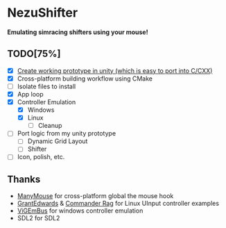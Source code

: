 ﻿# NezuShifter

**Emulating simracing shifters using your mouse!**

## TODO[75%]

- [x] [Create working prototype in unity (which is easy to port into C/CXX)](https://github.com/Artemis-chan/ShifterEmuPrototype)
- [x] Cross-platform building workflow using CMake
- [ ] Isolate files to install
- [x] App loop
- [x] Controller Emulation
  - [x] Windows
  - [x] Linux
    - [ ] Cleanup
- [ ] Port logic from my unity prototype
  - [ ] Dynamic Grid Layout
  - [ ] Shifter
- [ ] Icon, polish, etc.

## Thanks

- [ManyMouse](https://github.com/icculus/manymouse) for cross-platform global the mouse hook
- [GrantEdwards](https://github.com/GrantEdwards/uinput-joystick-demo) & [Commander Rag](https://github.com/CommanderRag/xbox-controller-emulator-linux) for Linux UInput controller examples
- [ViGEmBus](https://github.com/ViGEm/ViGEmBus) for windows controller emulation
- SDL2 for SDL2

